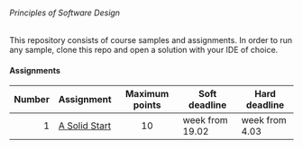 ###### Principles of Software Design

This repository consists of course samples and assignments. In order to run any sample, clone this repo and open a solution with your  IDE of choice.

#### Assignments
 | Number | Assignment                                             | Maximum points | Soft deadline   | Hard deadline  |
 |-------:|--------------------------------------------------------|:--------------:|-----------------|----------------|
 |      1 | [A Solid Start](Documents/Assignments/assignment_1.md) |       10       | week from 19.02 | week from 4.03 |

